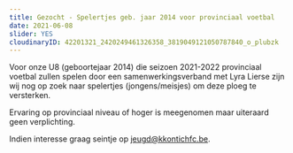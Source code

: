 ```yaml
---
title: Gezocht - Spelertjes geb. jaar 2014 voor provinciaal voetbal
date: 2021-06-08
slider: YES
cloudinaryID: 42201321_2420249461326358_3819049121050787840_o_plubzk
---
```

Voor onze U8 (geboortejaar 2014) die seizoen 2021-2022 provinciaal voetbal zullen spelen door een samenwerkingsverband met Lyra Lierse zijn wij nog op zoek naar spelertjes (jongens/meisjes) om deze ploeg te versterken.

Ervaring op provinciaal niveau of hoger is meegenomen maar uiteraard geen verplichting.

Indien interesse graag seintje op [jeugd@kkontichfc.be](mailto:jeugd@kkontichfc.be "jeugd@kkontichfc.be").
